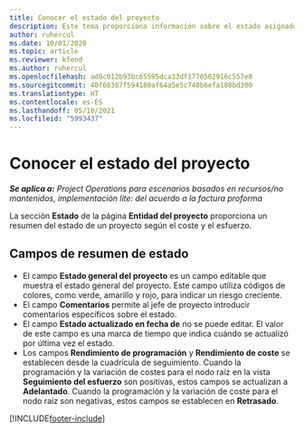```yaml
---
title: Conocer el estado del proyecto
description: Este tema proporciona información sobre el estado asignado a los proyectos en Dynamics 365 Project Operations.
author: ruhercul
ms.date: 10/01/2020
ms.topic: article
ms.reviewer: kfend
ms.author: ruhercul
ms.openlocfilehash: ad8c012b93bc65595dca33df1770562916c557e0
ms.sourcegitcommit: 40f68387f594180af64a5e5c748b6efa188bd300
ms.translationtype: HT
ms.contentlocale: es-ES
ms.lasthandoff: 05/10/2021
ms.locfileid: "5993437"
---
```

# <a name="understand-project-status"></a>Conocer el estado del proyecto

_**Se aplica a:** Project Operations para escenarios basados en recursos/no mantenidos, implementación lite: del acuerdo a la factura proforma_


La sección **Estado** de la página **Entidad del proyecto** proporciona un resumen del estado de un proyecto según el coste y el esfuerzo.


## <a name="status-summary-fields"></a>Campos de resumen de estado

- El campo **Estado general del proyecto** es un campo editable que muestra el estado general del proyecto. Este campo utiliza códigos de colores, como verde, amarillo y rojo, para indicar un riesgo creciente. 
- El campo **Comentarios** permite al jefe de proyecto introducir comentarios específicos sobre el estado. 
- El campo **Estado actualizado en fecha de** no se puede editar. El valor de este campo es una marca de tiempo que indica cuándo se actualizó por última vez el estado.
- Los campos **Rendimiento de programación** y **Rendimiento de coste** se establecen desde la cuadrícula de seguimiento. Cuando la programación y la variación de costes para el nodo raíz en la vista **Seguimiento del esfuerzo** son positivas, estos campos se actualizan a **Adelantado**. Cuando la programación y la variación de coste para el nodo raíz son negativas, estos campos se establecen en **Retrasado**.


[!INCLUDE[footer-include](../includes/footer-banner.md)]